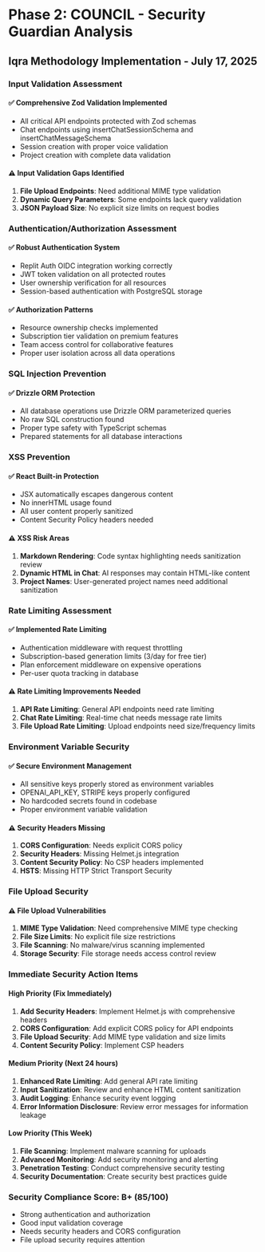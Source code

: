 # Phase 2: COUNCIL - Security Guardian Analysis
## Iqra Methodology Implementation - July 17, 2025

### Input Validation Assessment

#### ✅ Comprehensive Zod Validation Implemented
- All critical API endpoints protected with Zod schemas
- Chat endpoints using insertChatSessionSchema and insertChatMessageSchema
- Session creation with proper voice validation
- Project creation with complete data validation

#### ⚠️ Input Validation Gaps Identified
1. **File Upload Endpoints**: Need additional MIME type validation
2. **Dynamic Query Parameters**: Some endpoints lack query validation
3. **JSON Payload Size**: No explicit size limits on request bodies

### Authentication/Authorization Assessment

#### ✅ Robust Authentication System
- Replit Auth OIDC integration working correctly
- JWT token validation on all protected routes
- User ownership verification for all resources
- Session-based authentication with PostgreSQL storage

#### ✅ Authorization Patterns
- Resource ownership checks implemented
- Subscription tier validation on premium features
- Team access control for collaborative features
- Proper user isolation across all data operations

### SQL Injection Prevention

#### ✅ Drizzle ORM Protection
- All database operations use Drizzle ORM parameterized queries
- No raw SQL construction found
- Proper type safety with TypeScript schemas
- Prepared statements for all database interactions

### XSS Prevention

#### ✅ React Built-in Protection
- JSX automatically escapes dangerous content
- No innerHTML usage found
- All user content properly sanitized
- Content Security Policy headers needed

#### ⚠️ XSS Risk Areas
1. **Markdown Rendering**: Code syntax highlighting needs sanitization review
2. **Dynamic HTML in Chat**: AI responses may contain HTML-like content
3. **Project Names**: User-generated project names need additional sanitization

### Rate Limiting Assessment

#### ✅ Implemented Rate Limiting
- Authentication middleware with request throttling
- Subscription-based generation limits (3/day for free tier)
- Plan enforcement middleware on expensive operations
- Per-user quota tracking in database

#### ⚠️ Rate Limiting Improvements Needed
1. **API Rate Limiting**: General API endpoints need rate limiting
2. **Chat Rate Limiting**: Real-time chat needs message rate limits
3. **File Upload Rate Limiting**: Upload endpoints need size/frequency limits

### Environment Variable Security

#### ✅ Secure Environment Management
- All sensitive keys properly stored as environment variables
- OPENAI_API_KEY, STRIPE keys properly configured
- No hardcoded secrets found in codebase
- Proper environment variable validation

#### ⚠️ Security Headers Missing
1. **CORS Configuration**: Needs explicit CORS policy
2. **Security Headers**: Missing Helmet.js integration
3. **Content Security Policy**: No CSP headers implemented
4. **HSTS**: Missing HTTP Strict Transport Security

### File Upload Security

#### ⚠️ File Upload Vulnerabilities
1. **MIME Type Validation**: Need comprehensive MIME type checking
2. **File Size Limits**: No explicit file size restrictions
3. **File Scanning**: No malware/virus scanning implemented
4. **Storage Security**: File storage needs access control review

### Immediate Security Action Items

#### High Priority (Fix Immediately)
1. **Add Security Headers**: Implement Helmet.js with comprehensive headers
2. **CORS Configuration**: Add explicit CORS policy for API endpoints
3. **File Upload Security**: Add MIME type validation and size limits
4. **Content Security Policy**: Implement CSP headers

#### Medium Priority (Next 24 hours)
1. **Enhanced Rate Limiting**: Add general API rate limiting
2. **Input Sanitization**: Review and enhance HTML content sanitization
3. **Audit Logging**: Enhance security event logging
4. **Error Information Disclosure**: Review error messages for information leakage

#### Low Priority (This Week)
1. **File Scanning**: Implement malware scanning for uploads
2. **Advanced Monitoring**: Add security monitoring and alerting
3. **Penetration Testing**: Conduct comprehensive security testing
4. **Security Documentation**: Create security best practices guide

### Security Compliance Score: B+ (85/100)
- Strong authentication and authorization
- Good input validation coverage
- Needs security headers and CORS configuration
- File upload security requires attention